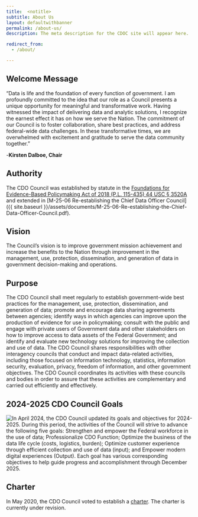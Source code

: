 ```yaml
---
title:  <notitle>
subtitle: About Us
layout: defaultwithbanner
permalink: /about-us/
description: The meta description for the CDOC site will appear here.

redirect_from:
  - /about/

---
```

## Welcome Message

“Data is life and the foundation of every function of government. I am profoundly committed to the idea that our role as a Council presents a unique opportunity for meaningful and transformative work. Having witnessed the impact of delivering data and analytic solutions, I recognize the earnest effect it has on how we serve the Nation. The commitment of our Council is to foster collaboration, share best practices, and address federal-wide data challenges. In these transformative times, we are overwhelmed with excitement and gratitude to serve the data community together.” 

-**Kirsten Dalboe, Chair**


## Authority

The CDO Council was established by statute in the [Foundations for Evidence-Based Policymaking Act of 2018 (P.L. 115-435) 44 USC § 3520A](https://www.congress.gov/bill/115th-congress/house-bill/4174/text) and extended in [M-25-06 Re-establishing the Chief Data Officer Council]({{ site.baseurl }}/assets/documents/M-25-06-Re-establishing-the-Chief-Data-Officer-Council.pdf).

## Vision
The Council’s vision is to improve government mission achievement and increase the benefits to the Nation through improvement in the management, use, protection, dissemination, and generation of data in government decision-making and operations. 

## Purpose
The CDO Council shall meet regularly to establish government-wide best practices for the management, use, protection, dissemination, and generation of data; promote and encourage data sharing agreements between agencies; identify ways in which agencies can improve upon the production of evidence for use in policymaking; consult with the public and engage with private users of Government data and other stakeholders on how to improve access to data assets of the Federal Government; and identify and evaluate new technology solutions for improving the collection and use of data. The CDO Council shares responsibilities with other interagency councils that conduct and impact data-related activities, including those focused on information technology, statistics, information security, evaluation, privacy, freedom of information, and other government objectives. The CDO Council coordinates its activities with these councils and bodies in order to assure that these activities are complementary and carried out efficiently and effectively.

## 2024-2025 CDO Council Goals
<img src="{{ site.baseurl }}/assets/images/CDOC FY2425 Goals V1.png" alt="In April 2024, the CDO Council updated its goals and objectives for 2024-2025. During this period, the activities of the Council will strive to advance the following five goals: Strengthen and empower the Federal workforce in the use of data; Professionalize CDO Function; Optimize the business of the data life cycle (costs, logistics, burden); Optimize customer experience through efficient collection and use of data (input); and Empower modern digital experiences (Output). Each goal has various corresponding objectives to help guide progress and accomplishment through December 2025." class="maxw-full">

## Charter
In May 2020, the CDO Council voted to establish a <a href="{{ site.baseurl}}/assets/documents/cdo-council-charter-061820.pdf"> charter</a>. The charter is currently under revision.
